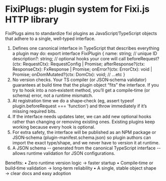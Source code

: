 # FixiPlugs: plugin system for Fixi.js HTTP library

FixiPlugs aims to standardize fixi plugins as JavaScript/TypeScript objects that adhere to a single, well‑typed interface.

1. Defines one canonical interface in TypeScript that describes everything a plugin may do:
export interface FixiPlugin {
  name: string;                      // unique ID
  description?: string;
  // optional hooks your core will call
  beforeRequest?(ctx: RequestCtx): RequestConfig | Promise<RequestConfig>;
  afterResponse?(ctx: ResponseCtx): FxResponse | Promise<FxResponse>;
  onError?(ctx: ErrorCtx): void | Promise<void>;
  onDomMutated?(ctx: DomCtx): void;
  // …etc
}
2. No version checks. Your TS compiler (or JSON‑schema validator) guarantees at build time that the plugin object “fits” the interface. If you try to hook into a non‑existent method, you’ll get a compile‑time (or schema) error, not a runtime mismatch.
3. At registration time we do a shape‐check (eg, assert typeof plugin.beforeRequest === 'function') and throw immediately if it’s missing required bits. 
4. If the interface needs updates later, we can add new optional hooks rather than changing or removing existing ones. Existing plugins keep working because every hook is optional.
5. For extra safety, the interface will be published as an NPM package or JSON‐schema (plugin-manifest.schema.json) so plugin authors can import the exact type/shape, and we never have to version it at runtime.
6. A JSON schema -- generated from the canonical TypeScript interface -- allows runtime validation for JSON configurations.

Benefits:
• Zero runtime version logic → faster startup
• Compile‑time or build‑time validation → long‑term reliability
• A single, stable object shape → clear docs and easy adoption
